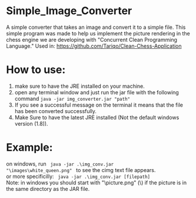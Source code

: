 # Simple_Image_Converter
A simple converter that takes an image and convert it to a simple file. This simple program was made to help us implement the picture rendering in the chess engine we are developing with "Concurrent Clean Programming Language."
Used in: https://github.com/Tariqo/Clean-Chess-Application 

# How to use:
1) make sure to have the JRE installed on your machine.
2) open any terminal window and just run the jar file with the following command
<code>java -jar img_converter.jar "path" </code>
3) If you see a successful message on the terminal it means that the file has been converted successfully.
4) Make Sure to have the latest JRE installed (Not the default windows version (1.8)).

# Example:
  on windows, run <code>  java -jar .\img_conv.jar "\images\white_queen.png" </code> to see the cimg text file appears. </br>
  or more specificilly: <code>  java -jar .\img_conv.jar [filepath] </code> Note: in windows you should start with "\picture.png" (\\) if the picture is in the same directory as the JAR file. 
  
